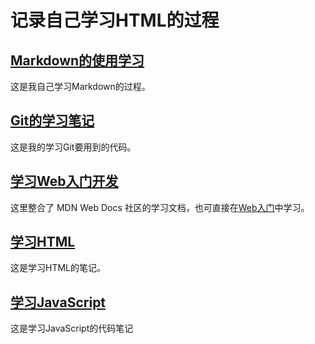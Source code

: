 # 记录自己学习HTML的过程

## [Markdown的使用学习](https://github.com/Gyroljj/-first-repo/blob/main/READ.md)

这是我自己学习Markdown的过程。

## [Git的学习笔记](https://github.com/Gyroljj/-first-repo/blob/main/GITCODE.md)

这是我的学习Git要用到的代码。

## [学习Web入门开发](https://github.com/Gyroljj/-first-repo/blob/main/WEBTEST.md)

这里整合了 MDN Web Docs 社区的学习文档，也可直接在[Web入门](https://developer.mozilla.org/zh-CN/docs/Learn/Getting_started_with_the_web)中学习。

## [学习HTML](https://github.com/Gyroljj/-first-repo/blob/main/HTML.md)
这是学习HTML的笔记。

## [学习JavaScript](https://github.com/Gyroljj/-first-repo/blob/main/HOUDUNRENJS.md)
这是学习JavaScript的代码笔记